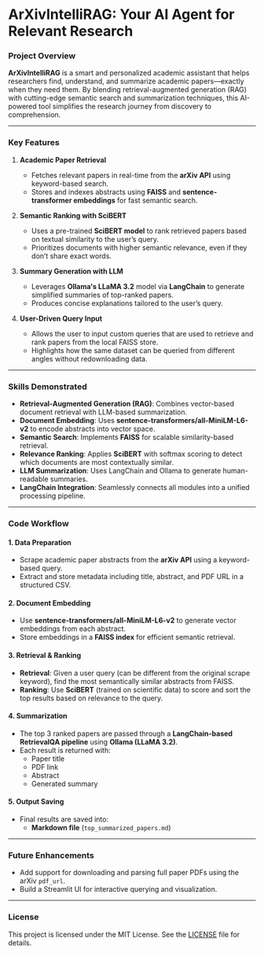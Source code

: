 # **ArXivIntelliRAG: Your AI Agent for Relevant Research**

### **Project Overview**
**ArXivIntelliRAG** is a smart and personalized academic assistant that helps researchers find, understand, and summarize academic papers—exactly when they need them. By blending retrieval-augmented generation (RAG) with cutting-edge semantic search and summarization techniques, this AI-powered tool simplifies the research journey from discovery to comprehension.

---

### **Key Features**

1. **Academic Paper Retrieval**  
   - Fetches relevant papers in real-time from the **arXiv API** using keyword-based search.  
   - Stores and indexes abstracts using **FAISS** and **sentence-transformer embeddings** for fast semantic search.

2. **Semantic Ranking with SciBERT**  
   - Uses a pre-trained **SciBERT model** to rank retrieved papers based on textual similarity to the user’s query.  
   - Prioritizes documents with higher semantic relevance, even if they don’t share exact words.

3. **Summary Generation with LLM**  
   - Leverages **Ollama's LLaMA 3.2** model via **LangChain** to generate simplified summaries of top-ranked papers.  
   - Produces concise explanations tailored to the user’s query.

4. **User-Driven Query Input**  
   - Allows the user to input custom queries that are used to retrieve and rank papers from the local FAISS store.  
   - Highlights how the same dataset can be queried from different angles without redownloading data.

---

### **Skills Demonstrated**

- **Retrieval-Augmented Generation (RAG)**: Combines vector-based document retrieval with LLM-based summarization.  
- **Document Embedding**: Uses **sentence-transformers/all-MiniLM-L6-v2** to encode abstracts into vector space.  
- **Semantic Search**: Implements **FAISS** for scalable similarity-based retrieval.  
- **Relevance Ranking**: Applies **SciBERT** with softmax scoring to detect which documents are most contextually similar.  
- **LLM Summarization**: Uses LangChain and Ollama to generate human-readable summaries.  
- **LangChain Integration**: Seamlessly connects all modules into a unified processing pipeline.

---

### **Code Workflow**

#### **1. Data Preparation**
- Scrape academic paper abstracts from the **arXiv API** using a keyword-based query.
- Extract and store metadata including title, abstract, and PDF URL in a structured CSV.

#### **2. Document Embedding**
- Use **sentence-transformers/all-MiniLM-L6-v2** to generate vector embeddings from each abstract.  
- Store embeddings in a **FAISS index** for efficient semantic retrieval.

#### **3. Retrieval & Ranking**
- **Retrieval**: Given a user query (can be different from the original scrape keyword), find the most semantically similar abstracts from FAISS.  
- **Ranking**: Use **SciBERT** (trained on scientific data) to score and sort the top results based on relevance to the query.

#### **4. Summarization**
- The top 3 ranked papers are passed through a **LangChain-based RetrievalQA pipeline** using **Ollama (LLaMA 3.2)**.  
- Each result is returned with:
  - Paper title  
  - PDF link  
  - Abstract  
  - Generated summary

#### **5. Output Saving**
- Final results are saved into:
  - **Markdown file** (`top_summarized_papers.md`)

---

### **Future Enhancements**
- Add support for downloading and parsing full paper PDFs using the arXiv `pdf_url`.
- Build a Streamlit UI for interactive querying and visualization.

---

### **License**
This project is licensed under the MIT License. See the [LICENSE](LICENSE) file for details.
